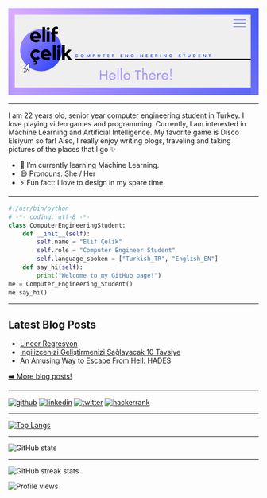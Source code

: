 <div align="center">
<img max-width="1000" src="ElifCelik.PNG"/>
</div>

-------
I am 22 years old, senior year computer engineering student in Turkey. I love playing video games and programming. Currently, I am interested in Machine Learning and Artificial Intelligence. My favorite game is Disco Elsiyum so far! Also, I really enjoy writing blogs, traveling and taking pictures of the places that I go ✨
 
- 🌱 I’m currently learning Machine Learning.
- 😄 Pronouns: She / Her 
- ⚡ Fun fact: I love to design in my spare time.  

-------

```python
#!/usr/bin/python
# -*- coding: utf-8 -*-
class ComputerEngineeringStudent:
    def __init__(self):
        self.name = "Elif Çelik"
        self.role = "Computer Engineer Student"
        self.language_spoken = ["Turkish_TR", "English_EN"]
    def say_hi(self):
        print("Welcome to my GitHub page!")
me = Computer_Engineering_Student()
me.say_hi()
```
-------

<h2>Latest Blog Posts</h2>
  <ul>
     <li><a href=https://elifcelik.medium.com/lineer-regresyon-101-3d02e5bc6b5/>Lineer Regresyon</a></li>
     <li><a href=https://elifcelik.medium.com/i%CC%87ngilizcenizi-geli%C5%9Ftirmenizi-sa%C4%9Flayacak-10-tavsiye-b189d4f762d3/>İngilizcenizi Geliştirmenizi Sağlayacak 10 Tavsiye</a></li>
     <li><a href=https://elifcelik.medium.com/an-amusing-way-to-escape-from-hell-hades-1271c07b580c/>An Amusing Way to Escape From Hell: HADES</a></li>
  </ul>
<p><a href="https://medium.com/@elifcelik">➡️ More blog posts!</a></p>
  </ul>

-------

[<img src='https://cdn.jsdelivr.net/npm/simple-icons@3.0.1/icons/github.svg' alt='github' height='40'>](https://github.com/eelifcelik)  [<img src='https://cdn.jsdelivr.net/npm/simple-icons@3.0.1/icons/linkedin.svg' alt='linkedin' height='40'>](https://www.linkedin.com/in/eelifcelik/)  [<img src='https://cdn.jsdelivr.net/npm/simple-icons@3.0.1/icons/twitter.svg' alt='twitter' height='40'>](https://twitter.com/elificlk)  [<img src='https://cdn.jsdelivr.net/npm/simple-icons@3.0.1/icons/hackerrank.svg' alt='hackerrank' height='40'>](https://www.hackerrank.com/eelifcelik99) 

-------

[![Top Langs](https://github-readme-stats.vercel.app/api/top-langs/?username=eelifcelik)](https://github.com/anuraghazra/github-readme-stats)

-------

![GitHub stats](https://github-readme-stats.vercel.app/api?username=eelifcelik&show_icons=true&count_private=true)  

-------

![GitHub streak stats](https://github-readme-streak-stats.herokuapp.com/?user=eelifcelik)  

![Profile views](https://gpvc.arturio.dev/eelifcelik)  

